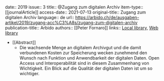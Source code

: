 date:: 2019
issue:: 3
title:: @Zugang zum digitalen Archiv
item-type:: [[journalArticle]]
access-date:: 2021-07-13
original-title:: Zugang zum digitalen Archiv
language:: de
url:: https://arbido.ch/de/ausgaben-artikel/2019/zugang-acc%C3%A8s/zugang-zum-digitalen-archiv
publication-title:: Arbido
authors:: [[Peter Fornaro]]
links:: [Local library](zotero://select/groups/2386895/items/47EDM7WW), [Web library](https://www.zotero.org/groups/2386895/items/47EDM7WW)

- [[Abstract]]
	- Die wachsende Menge an digitalem Archivgut und die damit verbundenen Kosten zur Speicherung wecken zunehmend den Wunsch nach Funktion und Anwendbarkeit der digitalen Daten. Open Access und Interoperabilität sind in diesem Zusammenhang von Wichtigkeit. Ein Blick auf die Qualität der digitalen Daten ist um so wichtiger.